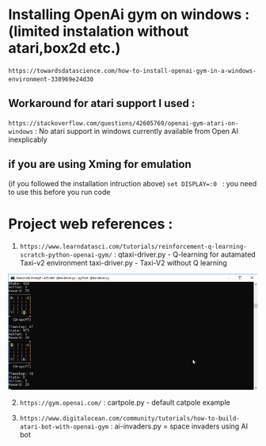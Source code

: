 
# Installing OpenAi gym on windows : (limited instalation without atari,box2d etc.)
`https://towardsdatascience.com/how-to-install-openai-gym-in-a-windows-environment-338969e24d30`

## Workaround for atari support I used :
`https://stackoverflow.com/questions/42605769/openai-gym-atari-on-windows` : 
No atari support in windows currently available from Open AI inexplicably

## if you are using Xming for emulation
(if you followed the installation intruction above)
`set DISPLAY=:0 ` : you need to use this before you run code

# Project web references :
1. `https://www.learndatasci.com/tutorials/reinforcement-q-learning-scratch-python-openai-gym/` : 
qtaxi-driver.py - Q-learning for autamated Taxi-v2 environment 
taxi-driver.py - Taxi-V2 without Q learning

![qtaxi-driver in action](qtaxi.gif)

2. `https://gym.openai.com/` : 
cartpole.py - default catpole example

3. `https://www.digitalocean.com/community/tutorials/how-to-build-atari-bot-with-openai-gym` : 
ai-invaders.py = space invaders using AI bot
